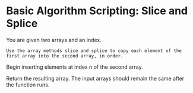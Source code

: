 # Basic Algorithm Scripting: Slice and Splice

You are given two arrays and an index.

    Use the array methods slice and splice to copy each element of the first array into the second array, in order.

Begin inserting elements at index n of the second array.

Return the resulting array. The input arrays should remain the same after the function runs.